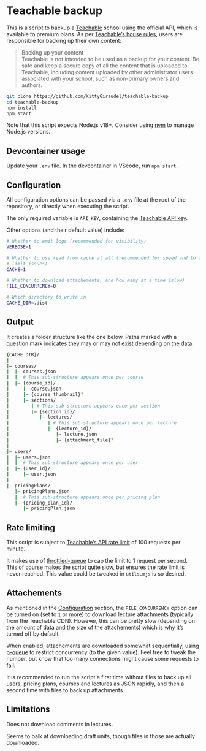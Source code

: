# Teachable backup

This is a script to backup a [Teachable](https://docs.teachable.com/) school using the official API, which is available to premium plans. As per [Teachable’s house rules](https://teachable.com/house-rules#:~:text=Backing%20up%20your%20content), users are responsible for backing up their own content:

> Backing up your content  
> Teachable is not intended to be used as a backup for your content. Be safe and keep a secure copy of all the content that is uploaded to Teachable, including content uploaded by other administrator users associated with your school, such as non-primary owners and authors.

```sh
git clone https://github.com/KittyGiraudel/teachable-backup
cd teachable-backup
npm install
npm start
```

Note that this script expects Node.js v18+. Consider using [nvm](https://github.com/nvm-sh/nvm) to manage Node.js versions.

## Devcontainer usage

Update your `.env` file. In the devcontainer in VScode, run `npm start`.

## Configuration

All configuration options can be passed via a `.env` file at the root of the repository, or directly when executing the script.

The only required variable is `API_KEY`, containing the [Teachable API key](https://docs.teachable.com/docs/authentication).

Other options (and their default value) include:

```sh
# Whether to emit logs (recommended for visibility)
VERBOSE=1

# Whether to use read from cache at all (recommended for speed and to avoid rate
# limit issues)
CACHE=1

# Whether to download attachements, and how many at a time (slow)
FILE_CONCURRENCY=0

# Which directory to write in
CACHE_DIR=.dist
```

## Output

It creates a folder structure like the one below. Paths marked with a question mark indicates they may or may not exist depending on the data.

```sh
{CACHE_DIR}/
|
|– courses/
|  |– courses.json
|  |  # This sub-structure appears once per course
|  |– {course_id}/
|     |– course.json
|     |– {course_thumbnail}?
|     |– sections/
|        | # This sub-structure appears once per section
|        |– {section_id}/
|           |– lectures/
|              | # This sub-structure appears once per lecture
|              |– {lecture_id}/
|                 |– lecture.json
|                 |– {attachment_file}?
|
|– users/
|  |– users.json
|  |  # This sub-structure appears once per user
|  |– {user_id}/
|     |– user.json
|
|– pricingPlans/
   |– pricingPlans.json
   |  # This sub-structure appears once per pricing plan
   |– {pricing_plan_id}/
      |– pricingPlan.json
```

## Rate limiting

This script is subject to [Teachable’s API rate limit](https://docs.teachable.com/docs/rate-limits) of 100 requests per minute.

It makes use of [throttled-queue](https://github.com/shaunpersad/throttled-queue) to cap the limit to 1 request per second. This of course makes the script quite slow, but ensures the rate limit is never reached. This value could be tweaked in `utils.mjs` is so desired.

## Attachements

As mentioned in the [Configuration](#configuration) section, the `FILE_CONCURRENCY` option can be turned on (set to `1` or more) to download lecture attachments (typically from the Teachable CDN). However, this can be pretty slow (depending on the amount of data and the size of the attachements) which is why it’s turned off by default.

When enabled, attachements are downloaded somewhat sequentially, using [p-queue](https://github.com/sindresorhus/p-queue) to restrict concurrency (to the given value). Feel free to tweak the number, but know that too many connections might cause some requests to fail.

It is recommended to run the script a first time without files to back up all users, pricing plans, courses and lectures as JSON rapidly, and then a second time with files to back up attachments.

## Limitations

Does not download comments in lectures.

Seems to balk at downloading draft units, though files in those are actually downloaded.
